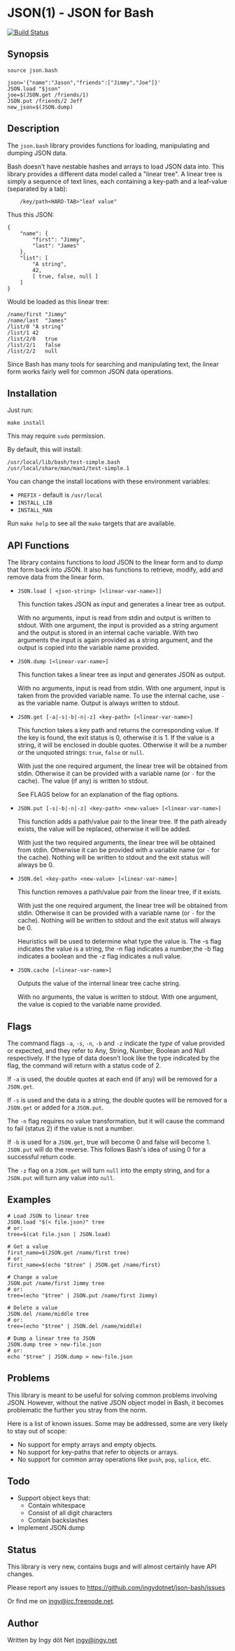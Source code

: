 JSON(1) - JSON for Bash
=======================

[![Build Status](https://travis-ci.org/ingydotnet/json-bash.png?branch=master)](https://travis-ci.org/ingydotnet/json-bash)

## Synopsis

    source json.bash

    json='{"name":"Jason","friends":["Jimmy","Joe"]}'
    JSON.load "$json"
    joe=$(JSON.get /friends/1)
    JSON.put /friends/2 Jeff
    new_json=$(JSON.dump)

## Description

The `json.bash` library provides functions for loading, manipulating and
dumping JSON data.

Bash doesn't have nestable hashes and arrays to load JSON data into.
This library provides a different data model called a "linear tree". A
linear tree is simply a sequence of text lines, each containing a key-path
and a leaf-value (separated by a tab):

        /key/path<HARD-TAB>"leaf value"

Thus this JSON:

    {
        "name": {
            "first": "Jimmy",
            "last": "James"
        },
        "list": [
            "A string",
            42,
            [ true, false, null ]
        ]
    }

Would be loaded as this linear tree:

    /name/first	"Jimmy"
    /name/last	"James"
    /list/0	"A string"
    /list/1	42
    /list/2/0	true
    /list/2/1	false
    /list/2/2	null

Since Bash has many tools for searching and manipulating text, the linear form
works fairly well for common JSON data operations.

## Installation

Just run:

    make install

This may require `sudo` permission.

By default, this will install:

    /usr/local/lib/bash/test-simple.bash
    /usr/local/share/man/man1/test-simple.1

You can change the install locations with these environment variables:

* `PREFIX` - default is `/usr/local`
* `INSTALL_LIB`
* `INSTALL_MAN`

Run `make help` to see all the `make` targets that are available.

## API Functions

The library contains functions to *load* JSON to the linear form and to *dump*
that form back into JSON. It also has functions to retrieve, modify, add and
remove data from the linear form.

* `JSON.load [ <json-string> [<linear-var-name>]]`

    This function takes JSON as input and generates a linear tree as output.

    With no arguments, input is read from stdin and output is written to
    stdout. With one argument, the input is provided as a string argument and
    the output is stored in an internal cache variable. With two arguments the
    input is again provided as a string argument, and the output is copied
    into the variable name provided.

* `JSON.dump [<linear-var-name>]`

    This function takes a linear tree as input and generates JSON as output.

    With no arguments, input is read from stdin. With one argument, input is
    taken from the provided variable name. To use the internal cache, use `-`
    as the variable name. Output is always written to stdout.

* `JSON.get [-a|-s|-b|-n|-z] <key-path> [<linear-var-name>]`

    This function takes a key path and returns the corresponding value. If the
    key is found, the exit status is 0, otherwise it is 1. If the value is a
    string, it will be enclosed in double quotes. Otherwise it will be a
    number or the unquoted strings: `true`, `false` or `null`.

    With just the one required argument, the linear tree will be obtained from
    stdin. Otherwise it can be provided with a variable name (or `-` for the
    cache). The value (if any) is written to stdout.

    See FLAGS below for an explanation of the flag options.

* `JSON.put [-s|-b|-n|-z] <key-path> <new-value> [<linear-var-name>]`

    This function adds a path/value pair to the linear tree. If the path
    already exists, the value will be replaced, otherwise it will be added.

    With just the two required arguments, the linear tree will be obtained
    from stdin. Otherwise it can be provided with a variable name (or `-` for
    the cache). Nothing will be written to stdout and the exit status will
    always be 0.


* `JSON.del <key-path> <new-value> [<linear-var-name>]`

    This function removes a path/value pair from the linear tree, if it
    exists.

    With just the one required argument, the linear tree will be obtained from
    stdin. Otherwise it can be provided with a variable name (or `-` for the
    cache). Nothing will be written to stdout and the exit status will always
    be 0.

    Heuristics will be used to determine what type the value is. The -s flag
    indicates the value is a string, the -n flag indicates a number,the -b
    flag indicates a boolean and the -z flag indicates a null value.

* `JSON.cache [<linear-var-name>]`

    Outputs the value of the internal linear tree cache string.

    With no arguments, the value is written to stdout. With one argument, the
    value is copied to the variable name provided.

## Flags

The command flags `-a`, `-s`, `-n`, `-b` and `-z` indicate the *type* of value
provided or expected, and they refer to Any, String, Number, Boolean and Null
respectively. If the type of data doesn't look like the type indicated by the
flag, the command will return with a status code of 2.

If `-a` is used, the double quotes at each end (if any) will be removed for a
`JSON.get`.

If `-s` is used and the data is a string, the double quotes will be removed
for a `JSON.get` or added for a `JSON.put`.

The `-n` flag requires no value transformation, but it will cause the command
to fail (status 2) if the value is not a number.

If `-b` is used for a `JSON.get`, true will become 0 and false will become 1.
`JSON.put` will do the reverse. This follows Bash's idea of using 0 for a
successful return code.

The `-z` flag on a `JSON.get` will turn `null` into the empty string, and for
a `JSON.put` will turn any value into `null`.

## Examples

    # Load JSON to linear tree
    JSON.load "$(< file.json)" tree
    # or:
    tree=$(cat file.json | JSON.load)

    # Get a value
    first_name=$(JSON.get /name/first tree)
    # or:
    first_name=$(echo "$tree" | JSON.get /name/first)

    # Change a value
    JSON.put /name/first Jimmy tree
    # or:
    tree=(echo "$tree" | JSON.put /name/first Jimmy)

    # Delete a value
    JSON.del /name/middle tree
    # or:
    tree=(echo "$tree" | JSON.del /name/middle)

    # Dump a linear tree to JSON
    JSON.dump tree > new-file.json
    # or:
    echo "$tree" | JSON.dump > new-file.json

## Problems

This library is meant to be useful for solving common problems involving JSON.
However, without the native JSON object model in Bash, it becomes problematic
the further you stray from the norm.

Here is a list of known issues. Some may be addressed, some are very likely to
stay out of scope:

* No support for empty arrays and empty objects.
* No support for key-paths that refer to objects or arrays.
* No support for common array operations like `push`, `pop`, `splice`, etc.

## Todo

* Support object keys that:
  * Contain whitespace
  * Consist of all digit characters
  * Contain backslashes
* Implement JSON.dump

## Status

This library is very new, contains bugs and will almost certainly have API
changes.

Please report any issues to https://github.com/ingydotnet/json-bash/issues

Or find me on ingy@irc.freenode.net.

## Author

Written by Ingy döt Net <ingy@ingy.net>
